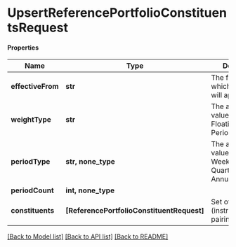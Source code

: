 # UpsertReferencePortfolioConstituentsRequest

#### Properties
Name | Type | Description | Notes
------------ | ------------- | ------------- | -------------
**effectiveFrom** | **str** | The first date from which the weights will apply | 
**weightType** | **str** | The available values are: Static, Floating, Periodical | 
**periodType** | **str, none_type** | The available values are: Daily, Weekly, Monthly, Quarterly, Annually | [optional] 
**periodCount** | **int, none_type** |  | [optional] 
**constituents** | **[ReferencePortfolioConstituentRequest]** | Set of constituents (instrument/weight pairings) | 

[[Back to Model list]](../README.md#documentation-for-models) [[Back to API list]](../README.md#documentation-for-api-endpoints) [[Back to README]](../README.md)

